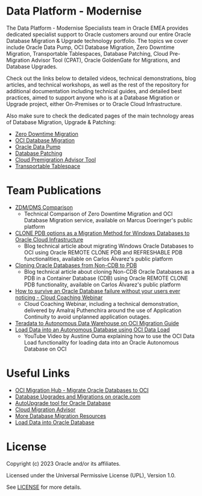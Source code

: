 # Data Platform - Modernise
 
The Data Platform - Modernise Specialists team in Oracle EMEA provides dedicated specialist support to Oracle customers around our entire Oracle Database Migration & Upgrade technology portfolio. The topics we cover include Oracle Data Pump, OCI Database Migration, Zero Downtime Migration, Transportable Tablespaces, Database Patching, Cloud Pre-Migration Advisor Tool (CPAT), Oracle GoldenGate for Migrations, and Database Upgrades.

Check out the links below to detailed videos, technical demonstrations, blog articles, and technical workshops, as well as the rest of the repository for additional documentation including technical guides, and detailed best practices, aimed to support anyone who is at a Database Migration or Upgrade project, either On-Premises or to Oracle Cloud Infrastructure.

Also make sure to check the dedicated pages of the main technology areas of Database Migration, Upgrade & Patching:

* [Zero Downtime Migration](https://github.com/oracle-devrel/technology-engineering/tree/main/data-platform/modernise/zero-downtime-migration)
* [OCI Database Migration](https://github.com/oracle-devrel/technology-engineering/tree/main/data-platform/modernise/oci-database-migration)
* [Oracle Data Pump](https://github.com/oracle-devrel/technology-engineering/tree/main/data-platform/modernise/data-pump)
* [Database Patching](https://github.com/oracle-devrel/technology-engineering/tree/main/data-platform/modernise/database-patching)
* [Cloud Premigration Advisor Tool](https://github.com/oracle-devrel/technology-engineering/tree/main/data-platform/modernise/cloud-premigration-advisor-tool)
* [Transportable Tablespace](https://github.com/oracle-devrel/technology-engineering/tree/main/data-platform/modernise/transportable-tablespace)

# Team Publications
 
- [ZDM/DMS Comparison](https://macsdata.netlify.app/oradb/migration/zdm-dms-comparison/)
    - Technical Comparison of Zero Downtime Migration and OCI Database Migration service, available on Marcus Doeringer's public platform
- [CLONE PDB options as a Migration Method for Windows Databases to Oracle Cloud Infrastructure](https://carlosal.wordpress.com/2023/07/14/clone-pdb-options-as-a-migration-method-for-windows-databases-to-oracle-cloud-infrastructure/)
    - Blog technical article about migrating Windows Oracle Databases to OCI using Oracle REMOTE CLONE PDB and REFRESHABLE PDB functionalities, available on Carlos Álvarez's public platform
- [Cloning Oracle Databases from Non-CDB to PDB](https://carlosal.wordpress.com/2023/11/07/cloning-oracle-databases-from-non-cdb-to-pdb/)
    - Blog technical article about cloning Non-CDB Oracle Databases as a PDB in a Container Database (CDB) using Oracle REMOTE CLONE PDB functionality, available on Carlos Álvarez's public platform
- [How to survive an Oracle Database failure without your users ever noticing - Cloud Coaching Webinar]( https://www.youtube.com/watch?v=dsUbi5dO_PU)
    - Cloud Coaching Webinar, including a technical demonstration, delivered by Amalraj Puthenchira around the use of Application Continuity to avoid unplanned application outages.
- [Teradata to Autonomous Data Warehouse on OCI Migration Guide](https://github.com/oracle-devrel/technology-engineering/tree/main/data-platform/modernise/teradata-to-autonomous-data-warehouse-migration-guide)
- [Load Data into an Autonomous Database using OCI Data Load](https://youtu.be/r1ff0jW8l_s)
    - YouTube Video by Austine Ouma explaining how to use the OCI Data Load functionality for loading data into an Oracle Autonomous Database on OCI
    
# Useful Links

- [OCI Migration Hub - Migrate Oracle Databases to OCI](https://www.oracle.com/database/cloud-migration/)
- [Database Upgrades and Migrations on oracle.com](https://www.oracle.com/database/upgrades/)
- [AutoUpgrade tool for Oracle Database](https://www.oracle.com/database/upgrades/#rc30p1)
- [Cloud Migration Advisor](https://www.oracle.com/database/upgrades/#rc30p2)
- [More Database Migration Resources](https://www.oracle.com/database/upgrades/#rc30p3)
- [Load Data into Oracle Database](https://www.oracle.com/database/upgrades/#rc30p4)

# License
 
Copyright (c) 2023 Oracle and/or its affiliates.
 
Licensed under the Universal Permissive License (UPL), Version 1.0.
 
See [LICENSE](https://github.com/oracle-devrel/technology-engineering/blob/main/LICENSE) for more details.
